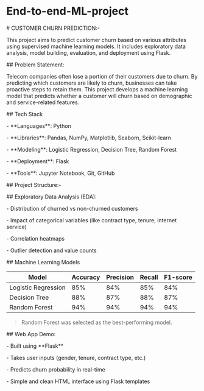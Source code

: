 # End-to-end-ML-project

\# CUSTOMER CHURN PREDICTION:-



This project aims to predict customer churn based on various attributes using supervised machine learning models. It includes exploratory data analysis, model building, evaluation, and deployment using Flask.



\## Problem Statement:



Telecom companies often lose a portion of their customers due to churn. By predicting which customers are likely to churn, businesses can take proactive steps to retain them. This project develops a machine learning model that predicts whether a customer will churn based on demographic and service-related features.



\##  Tech Stack



\- \*\*Languages\*\*: Python  

\- \*\*Libraries\*\*: Pandas, NumPy, Matplotlib, Seaborn, Scikit-learn  

\- \*\*Modeling\*\*: Logistic Regression, Decision Tree, Random Forest  

\- \*\*Deployment\*\*: Flask  

\- \*\*Tools\*\*: Jupyter Notebook, Git, GitHub



\##  Project Structure:-



\##  Exploratory Data Analysis (EDA):



\- Distribution of churned vs non-churned customers

\- Impact of categorical variables (like contract type, tenure, internet service)

\- Correlation heatmaps

\- Outlier detection and value counts



\##  Machine Learning Models

| Model               | Accuracy | Precision | Recall | F1-score |
|--------------------|----------|-----------|--------|----------|
| Logistic Regression| 85%      | 84%       | 85%    | 84%      |
| Decision Tree      | 88%      | 87%       | 88%    | 87%      |
| Random Forest      | 94%      | 94%       | 94%    | 94%      |



>  Random Forest was selected as the best-performing model.



\##  Web App Demo:



\- Built using \*\*Flask\*\*

\- Takes user inputs (gender, tenure, contract type, etc.)

\- Predicts churn probability in real-time

\- Simple and clean HTML interface using Flask templates



